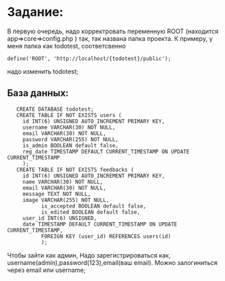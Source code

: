 # Задание: 
 
В первую очередь, надо корректровать переменную ROOT (находится app=>core=>config.php ) так, так названа папка проекта. К примеру, у меня папка как todotest, соответсвенно 
 
 ```
 define('ROOT', 'http://localhost/{todotest}/public'); 
```
 надо изменить todotest;

## База данных: 
 
 ```
    CREATE DATABASE todotest; 
    CREATE TABLE IF NOT EXISTS users ( 
      id INT(6) UNSIGNED AUTO_INCREMENT PRIMARY KEY, 
      username VARCHAR(30) NOT NULL, 
      email VARCHAR(30) NOT NULL, 
      password VARCHAR(255) NOT NULL, 
      is_admin BOOLEAN default false, 
      reg_date TIMESTAMP DEFAULT CURRENT_TIMESTAMP ON UPDATE CURRENT_TIMESTAMP 
      ); 
    CREATE TABLE IF NOT EXISTS feedbacks ( 
      id INT(6) UNSIGNED AUTO_INCREMENT PRIMARY KEY, 
      name VARCHAR(30) NOT NULL, 
      email VARCHAR(30) NOT NULL, 
      message TEXT NOT NULL, 
      image VARCHAR(255) NOT NULL, 
            is_accepted BOOLEAN default false, 
            is_edited BOOLEAN default false, 
      user_id INT(6) UNSIGNED, 
      date TIMESTAMP DEFAULT CURRENT_TIMESTAMP ON UPDATE CURRENT_TIMESTAMP, 
            FOREIGN KEY (user_id) REFERENCES users(id) 
            ); 
 ```
 
Чтобы зайти как админ, Надо зарегистрироваться как, username(admin),password(123),email(ваш email). Можно залогиниться через email или username;

